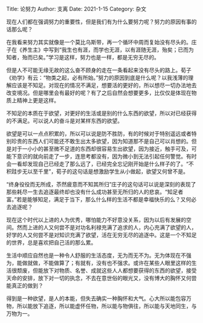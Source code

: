 Title: 论努力
Author: 支离
Date: 2021-1-15
Category: 杂文

现在人们都在强调努力的重要性，但是我们有为什么要努力呢？努力的原因有事的话那么呢？

在我看来努力其实就像是一个莫比乌斯带，再一个循环中周而复始没有尽头的。庄子在《养生主》中写到“我生也有涯，而学也无涯，以有涯随无涯，殆矣；已而为知者，殆而已矣。”学习是这样，努力也是一样，都是无穷无尽的。

但是人不可能无缘无故的这么奋不顾身的走在一条看起来没有尽头的路上。荀子《劝学》有云：“物类之起，必有所始。”努力的原因到底是什么呢？以我浅薄的理解应该是不知足。对现在的情况不满足，想要活的更好的，所以想尽一切办法地去改变境况。但是哪里会有最好的呢？有了之后自然会想要更多，比仅仅是体现在物质上精神上更是这样。

不知足的本质在于欲望，对更好的生活或是别的什么东西的欲望，所以对已经获得的不满足。可以说人的奋斗是对某样东西的欲望。

欲望是可以一点点积累的，所以可以说是防不胜防，有的时候对于特别遥远或者特别珍贵的东西人们可能还不敢生出太多欲望，因为知道那不是自己可以肖想的。但是对于一小小的甚至微不足道的东西却很容易生出欲望，因为接近，触手可及，可能下意识的就向前走了一步，连思考都没有，因为微小到无法引起任何警觉。有时会一看却发现自己已经走了那么远了，已经完全忘记刚开始是什么样子的了。“不积跬步无以至千里”，荀子的这句话是想激励学生从小做起，欲望又何曾不是。

“终身役役而无所成，苶然疲意而不知其所归”庄子的这句话可以说是深刻的表现了那些耗尽一生去追逐最终却也没有什么成功甚至无所归的人的悲哀。“知足者富。”若是能够知足，满足于当下，那么什么样的生活不都是幸福快乐的么？又何必去追逐呢？

现在这个时代以上进的人为优秀，哪怕能力不好意没关系，因为以后有发展的空间。然而上进的人又何尝不是对功名利禄充满了追求的人，内心充满了欲望的人，好学的人又何尝不是对知识充满了欲望，活在无穷无尽的追逐中。这是一个不知足的世界，总是喜欢把自己活的那么累。

生活中顺应自然也是一种令人舒服的生活态度，无为而无不为。无为体现在不强为，能做就做，不能做算了；有就有，没有也不强求。或许在某些人眼里这样的生活很颓废，但能放下对物质、名誉、成就这些人人都想要获得的东西的欲望，接受天命的安排，放下对一切的执念，不去在意世俗的眼光又，没有博大的胸怀又何尝能真正的做到？

得到是一种欲望，是人的本能，但失去确实一种胸怀和大气。心大所以能包容万物，所以能放下追逐，所以能虚怀任物，所以能与物俱往，所以能与天地同生，与万物为一。
